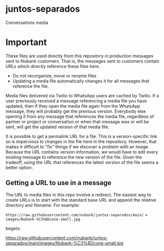 # juntos-separados
Conversations media

# Important

These files are used directly from this repository in production messages sent to Nubank customers.
That is, the messages sent to customers contain URLs which directly reference these files here.

- Do not recorganize, move or rename files
- Updating a media file automatically changes it for all messages that reference the file.

Media files delivered via Twilio to WhatsApp users are cached by Twilio. If a user previously 
received a message referencing a media file you have updated, then if they open the media file again
from the WhatsApp message, they will probably get the previous version. Everybody else opening it from
any message that references the media file, regardless of partner or project or conversation or when 
that message was or will be sent, will get the updated version of that media file.

It is possible to get a permalink URL for a file. This is a version-specific link so is impervious 
to changes in the file here in the repository. However, that makes it difficult to "fix" things if
we discover a problem with an image. Because the URL contains version information, we would have to
edit every existing message to reference the new version of the file. Given the tradeoff, using
the URL that references the latest version of the file seems a better option.

## Getting a URL to use in a message

The URL to media files in this repo involve a redirect. The easiest way to create URLs is to start 
with the standard base URL and append the relative directory and filename. For example:

`https://raw.githubusercontent.com/nubank/juntos-separados/main/` + `images/Nubank-%C3%8Dcone-small.jpg`

begets:

https://raw.githubusercontent.com/nubank/juntos-separados/main/images/Nubank-%C3%8Dcone-small.jpg

